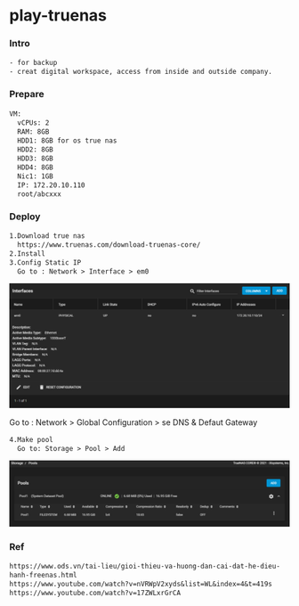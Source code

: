 # play-truenas
### Intro
    - for backup
    - creat digital workspace, access from inside and outside company.
### Prepare
    VM:
      vCPUs: 2
      RAM: 8GB
      HDD1: 8GB for os true nas
      HDD2: 8GB
      HDD3: 8GB
      HDD4: 8GB
      Nic1: 1GB
      IP: 172.20.10.110
      root/abcxxx
### Deploy
    1.Download true nas
      https://www.truenas.com/download-truenas-core/      
    2.Install
    3.Config Static IP
      Go to : Network > Interface > em0
   <p align="center"><img src="https://github.com/hieunt84/play-truenas/blob/master/images/config-network2.PNG" /></p>
      Go to : Network > Global Configuration > se DNS & Defaut Gateway
      
    4.Make pool
      Go to: Storage > Pool > Add
   <p align="center"><img src="https://github.com/hieunt84/play-truenas/blob/master/images/add-pool.PNG" /></p>

### Ref
    https://www.ods.vn/tai-lieu/gioi-thieu-va-huong-dan-cai-dat-he-dieu-hanh-freenas.html
    https://www.youtube.com/watch?v=nVRWpV2xyds&list=WL&index=4&t=419s
    https://www.youtube.com/watch?v=17ZWLxrGrCA
